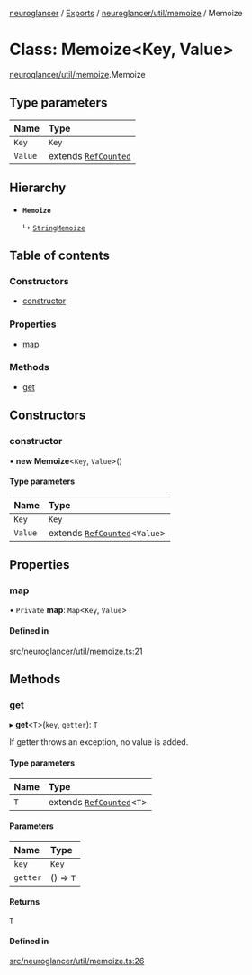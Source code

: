 [neuroglancer](../README.md) / [Exports](../modules.md) / [neuroglancer/util/memoize](../modules/neuroglancer_util_memoize.md) / Memoize

# Class: Memoize<Key, Value\>

[neuroglancer/util/memoize](../modules/neuroglancer_util_memoize.md).Memoize

## Type parameters

| Name | Type |
| :------ | :------ |
| `Key` | `Key` |
| `Value` | extends [`RefCounted`](neuroglancer_util_disposable.RefCounted.md) |

## Hierarchy

- **`Memoize`**

  ↳ [`StringMemoize`](neuroglancer_util_memoize.StringMemoize.md)

## Table of contents

### Constructors

- [constructor](neuroglancer_util_memoize.Memoize.md#constructor)

### Properties

- [map](neuroglancer_util_memoize.Memoize.md#map)

### Methods

- [get](neuroglancer_util_memoize.Memoize.md#get)

## Constructors

### constructor

• **new Memoize**<`Key`, `Value`\>()

#### Type parameters

| Name | Type |
| :------ | :------ |
| `Key` | `Key` |
| `Value` | extends [`RefCounted`](neuroglancer_util_disposable.RefCounted.md)<`Value`\> |

## Properties

### map

• `Private` **map**: `Map`<`Key`, `Value`\>

#### Defined in

[src/neuroglancer/util/memoize.ts:21](https://github.com/ActiveBrainAtlas2/neuroglancer/blob/91617476/src/neuroglancer/util/memoize.ts#L21)

## Methods

### get

▸ **get**<`T`\>(`key`, `getter`): `T`

If getter throws an exception, no value is added.

#### Type parameters

| Name | Type |
| :------ | :------ |
| `T` | extends [`RefCounted`](neuroglancer_util_disposable.RefCounted.md)<`T`\> |

#### Parameters

| Name | Type |
| :------ | :------ |
| `key` | `Key` |
| `getter` | () => `T` |

#### Returns

`T`

#### Defined in

[src/neuroglancer/util/memoize.ts:26](https://github.com/ActiveBrainAtlas2/neuroglancer/blob/91617476/src/neuroglancer/util/memoize.ts#L26)
